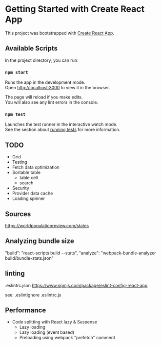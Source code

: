 # Getting Started with Create React App

This project was bootstrapped with [Create React App](https://github.com/facebook/create-react-app).

## Available Scripts

In the project directory, you can run:

### `npm start`

Runs the app in the development mode.\
Open [http://localhost:3000](http://localhost:3000) to view it in the browser.

The page will reload if you make edits.\
You will also see any lint errors in the console.

### `npm test`

Launches the test runner in the interactive watch mode.\
See the section about [running tests](https://facebook.github.io/create-react-app/docs/running-tests) for more information.

## TODO

- Grid
- Testing
- Fetch data optimization
- Sortable table
  - table cell
  - search
- Security
- Provider data cache
- Loading spinner

## Sources

https://worldpopulationreview.com/states

## Analyzing bundle size

"build": "react-scripts build --stats",
"analyze": "webpack-bundle-analyzer build/bundle-stats.json"

## linting

.eslintrc.json
https://www.npmjs.com/package/eslint-config-react-app

see:
.eslintignore
.eslintrc.js

## Performance

- Code splitting with React.lazy & Suspense
  - Lazy loading
  - Lazy loading (event based)
  - Preloading using webpack "prefetch" comment
